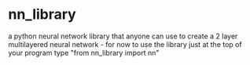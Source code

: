 # nn_library
a python neural network library that anyone can use to create a 2 layer multilayered neural network - for now
to use the library just at the top of your program type "from nn_library import nn"
